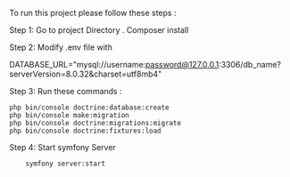 To run this project please follow these steps :

Step 1: Go to project Directory . Composer install 

Step 2: Modify .env file with

DATABASE_URL="mysql://username:password@127.0.0.1:3306/db_name?serverVersion=8.0.32&charset=utf8mb4"

Step 3: Run these commands : 

	php bin/console doctrine:database:create
	php bin/console make:migration
	php bin/console doctrine:migrations:migrate
	php bin/console doctrine:fixtures:load
	
Step 4: Start symfony Server
```
	symfony server:start
```
 
